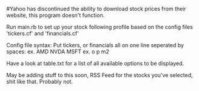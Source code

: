 #Yahoo has discontinued the ability to download stock prices from their website, this program doesn't function.

Run main.rb to set up your stock following profile based on the config files 'tickers.cf' and 'financials.cf'

Config file syntax:
  Put tickers, or financials all on one line seperated by spaces: 
    ex. AMD NVDA MSFT
    ex. o p m2

Have a look at table.txt for a list of all available options to be displayed.

May be adding stuff to this soon, RSS Feed for the stocks you've selected, shit like that. Probably not.

